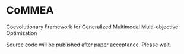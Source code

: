 # CoMMEA
Coevolutionary Framework for Generalized Multimodal Multi-objective Optimization

Source code will be published after paper acceptance. Please wait.
